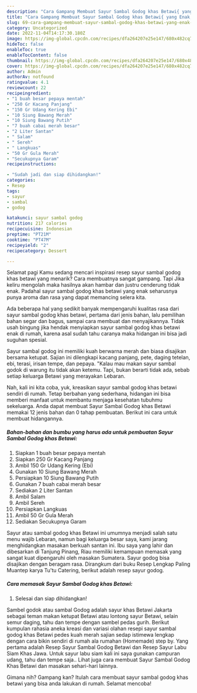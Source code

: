 ```yaml
---
description: "Cara Gampang Membuat Sayur Sambal Godog khas Betawi{ yang Enak,  Menu Buat lebaran"
title: "Cara Gampang Membuat Sayur Sambal Godog khas Betawi{ yang Enak,  Menu Buat lebaran"
slug: 69-cara-gampang-membuat-sayur-sambal-godog-khas-betawi-yang-enak-menu-buat-lebaran
category: Uncategorized
date: 2022-11-04T14:17:30.180Z
image: https://img-global.cpcdn.com/recipes/dfa264207e25e147/680x482cq70/sayur-sambal-godog-khas-betawi-foto-resep-utama.jpg
hideToc: false
enableToc: true
enableTocContent: false
thumbnail: https://img-global.cpcdn.com/recipes/dfa264207e25e147/680x482cq70/sayur-sambal-godog-khas-betawi-foto-resep-utama.jpg
cover: https://img-global.cpcdn.com/recipes/dfa264207e25e147/680x482cq70/sayur-sambal-godog-khas-betawi-foto-resep-utama.jpg
author: Admin
authorAv: notfound
ratingvalue: 4.1
reviewcount: 22
recipeingredient:
- "1 buah besar pepaya mentah"
- "250 Gr Kacang Panjang"
- "150 Gr Udang Kering Ebi"
- "10 Siung Bawang Merah"
- "10 Siung Bawang Putih"
- "7 buah cabai merah besar"
- "2 Liter Santan"
- " Salam"
- " Sereh"
- " Langkuas"
- "50 Gr Gula Merah"
- "Secukupnya Garam"
recipeinstructions:

- "Sudah jadi dan siap dihidangkan!"
categories:
- Resep
tags:
- sayur
- sambal
- godog

katakunci: sayur sambal godog 
nutrition: 217 calories
recipecuisine: Indonesian
preptime: "PT21M"
cooktime: "PT47M"
recipeyield: "2"
recipecategory: Dessert

---
```



Selamat pagi Kamu sedang mencari inspirasi resep sayur sambal godog khas betawi yang menarik? Cara membuatnya sangat gampang. Tapi Jika keliru mengolah maka hasilnya akan hambar dan justru cenderung tidak enak. Padahal sayur sambal godog khas betawi yang enak seharusnya punya aroma dan rasa yang dapat memancing selera kita.


Ada beberapa hal yang sedikit banyak mempengaruhi kualitas rasa dari sayur sambal godog khas betawi, pertama dari jenis bahan, lalu pemilihan bahan segar dan bagus, sampai cara membuat dan menyajikannya. Tidak usah bingung jika hendak menyiapkan sayur sambal godog khas betawi enak di rumah, karena asal sudah tahu caranya maka hidangan ini bisa jadi suguhan spesial.

Sayur sambal godog ini memiliki kuah berwarna merah dan biasa disajikan bersama ketupat. Sajian ini dilengkapi kacang panjang, pete, daging tetelan, ebi, terasi, irisan tempe, dan pepaya. &#34;Kalau mau makan sayur sambal godok di warung itu tidak akan ketemu. Tapi, bukan berarti tidak ada, sebab setiap keluarga Betawi yang merayakan Lebaran.


Nah, kali ini kita coba, yuk, kreasikan sayur sambal godog khas betawi sendiri di rumah. Tetap berbahan yang sederhana, hidangan ini bisa memberi manfaat untuk membantu menjaga kesehatan tubuhmu sekeluarga. Anda dapat membuat Sayur Sambal Godog khas Betawi memakai 12 jenis bahan dan 0 tahap pembuatan. Berikut ini cara untuk membuat hidangannya.

<!--inarticleads1-->

##### Bahan-bahan dan bumbu yang harus ada untuk pembuatan Sayur Sambal Godog khas Betawi:

1. Siapkan 1 buah besar pepaya mentah
1. Siapkan 250 Gr Kacang Panjang
1. Ambil 150 Gr Udang Kering (Ebi)
1. Gunakan 10 Siung Bawang Merah
1. Persiapkan 10 Siung Bawang Putih
1. Gunakan 7 buah cabai merah besar
1. Sediakan 2 Liter Santan
1. Ambil  Salam
1. Ambil  Sereh
1. Persiapkan  Langkuas
1. Ambil 50 Gr Gula Merah
1. Sediakan Secukupnya Garam


Sayur atau sambal godog khas Betawi ini umumnya menjadi salah satu menu wajib Lebaran, namun bagi keluarga besar saya, kami jarang menghidangkan masakan berkuah santan ini. Ibu saya yang lahir dan dibesarkan di Tanjung Pinang, Riau memiliki kemampuan memasak yang sangat kuat dipengaruhi oleh masakan Sumatera. Sayur godog bisa disajikan dengan beragam rasa. Dirangkum dari buku Resep Lengkap Paling Muantep karya Tu&#39;tu Catering, berikut adalah resep sayur godog. 

<!--inarticleads2-->

##### Cara memasak Sayur Sambal Godog khas Betawi:


1. Selesai dan siap dihidangkan!

Sambel godok atau sambal Godog adalah sayur khas Betawi Jakarta sebagai teman makan ketupat Betawi atau lontong sayur Betawi, selain semur daging, tahu dan tempe dengan sambel pedas gurih. Berikut kumpulan rahasia aneka kreasi dan variasi olahan resepi sayur sambal godog khas Betawi pedes kuah merah sajian sedap istimewa lengkap dengan cara bikin sendiri di rumah ala rumahan (Homemade) step by. Yang pertama adalah Resep Sayur Sambal Godog Betawi dan Resep Sayur Labu Siam Khas Jawa. Untuk sayur labu siam kali ini saya gunakan campuran udang, tahu dan tempe saja.. Lihat juga cara membuat Sayur Sambal Godog Khas Betawi dan masakan sehari-hari lainnya. 

Gimana nih? Gampang kan? Itulah cara membuat sayur sambal godog khas betawi yang bisa anda lakukan di rumah. Selamat mencoba!
